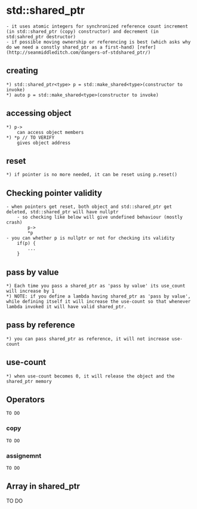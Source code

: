 # std::shared_ptr

    - it uses atomic integers for synchronized reference count increment (in std::shared_ptr (copy) constructor) and decrement (in std:sahred_ptr destructor)
    - if possible moving ownership or referencing is best (which asks why do we need a constly shared_ptr as a first-hand) [refer](http://seanmiddleditch.com/dangers-of-stdshared_ptr/)

## creating
    *) std::shared_ptr<type> p = std::make_shared<type>(constructor to invoke)
    *) auto p = std::make_shared<type>(constructor to invoke)

## accessing object
    *) p->
        can access object members
    *) *p // TO VERIFY
        gives object address

## reset
    *) if pointer is no more needed, it can be reset using p.reset()

## Checking pointer validity
    - when pointers get reset, both object and std::shared_ptr get deleted, std::shared_ptr will have nullptr
        - so checking like below will give undefined behaviour (mostly crash)
            p->
            *p
    - you can whether p is nullptr or not for checking its validity
        if(p) {
            ...
        }

## pass by value

    *) Each time you pass a shared_ptr as 'pass by value' its use_count will increase by 1
    *) NOTE: if you define a lambda having shared_ptr as 'pass by value', while defining itself it will increase the use-count so that whenever lambda invoked it will have valid shared_ptr.

## pass by reference
    *) you can pass shared_ptr as reference, it will not increase use-count

## use-count
    *) when use-count becomes 0, it will release the object and the shared_ptr memory

## Operators
    TO DO

### copy
    TO DO

### assignemnt
    TO DO

## Array in shared_ptr
TO DO
